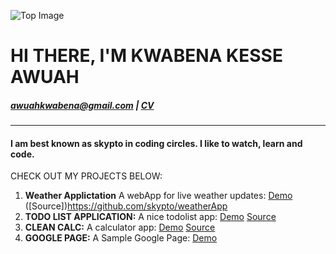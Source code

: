 ![Top Image](skypto.github.io/images/chair.jpg)
# **HI THERE, I'M KWABENA KESSE AWUAH**

##### <awuahkwabena@gmail.com>      |     [CV](https://github.com/)
----

#### I am best known as **skypto** in coding circles. I like to watch, learn and code.

CHECK OUT MY PROJECTS BELOW: 
1. **Weather Applictation** A webApp for live weather updates: [Demo](https://skypto.github.io/weatherApp/)      ([Source])https://github.com/skypto/weatherApp
2. **TODO LIST APPLICATION:** A nice todolist app: [Demo](https://skypto.github.io/todo/)  [Source](https://github.com/skypto/todo/tree/master)
3. **CLEAN CALC:** A calculator app: [Demo](https://skypto.github.io/cleancalc/)  [Source](https://github.com/skypto/cleancalc)
4. **GOOGLE PAGE:** A Sample Google Page: [Demo](https://skypto.github.io/google_page/)

